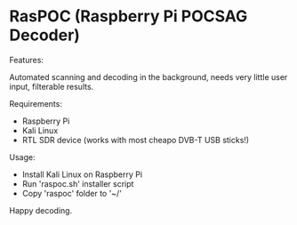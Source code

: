 # RasPOC (Raspberry Pi POCSAG Decoder)

Features: 

Automated scanning and decoding in the background, needs very little user input, filterable results.

Requirements:

+ Raspberry Pi
+ Kali Linux
+ RTL SDR device (works with most cheapo DVB-T USB sticks!)

Usage: 

+ Install Kali Linux on Raspberry Pi
+ Run 'raspoc.sh' installer script
+ Copy 'raspoc' folder to '~/'

Happy decoding.
